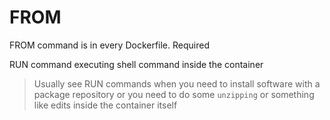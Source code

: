 # FROM

FROM command is in every Dockerfile. Required

RUN command executing shell command inside the container

> Usually see RUN commands when you need to install software with a package repository or you need to do some `unzipping` or something like edits inside the container itself
